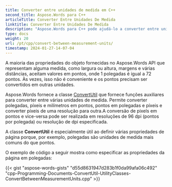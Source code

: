 ```yaml
---
title: Converter entre unidades de medida em C++
second_title: Aspose.Words para C++
articleTitle: Converter Entre Unidades De Medida
linktitle: Converter Entre Unidades De Medida
description: "Aspose.Words para C++ pode ajudá-lo a converter entre unidades de medida, por exemplo, polegadas em pontos e pontos em polegadas, pixels em pontos, pontos em pixels."
type: docs
weight: 20
url: /pt/cpp/convert-between-measurement-units/
timestamp: 2024-01-27-14-07-04
---
```


A maioria das propriedades do objeto fornecidas no Aspose.Words API que representam alguma medida, como largura ou altura, margens e várias distâncias, aceitam valores em pontos, onde 1 polegadas é igual a 72 pontos. Às vezes, isso não é conveniente e os pontos precisam ser convertidos em outras unidades.

Aspose.Words fornece a classe [ConvertUtil](https://reference.aspose.com/words/cpp/class/aspose.words.convert_util) que fornece funções auxiliares para converter entre várias unidades de medida. Permite converter polegadas, píxeis e milímetros em pontos, pontos em polegadas e píxeis e converter píxeis de uma resolução para outra.A conversão de pixels em pontos e vice-versa pode ser realizada em resoluções de 96 dpi (pontos por polegada) ou resolução de dpi especificada.

A classe **ConvertUtil** é especialmente útil ao definir várias propriedades de página porque, por exemplo, polegadas são unidades de medida mais comuns do que pontos.

O exemplo de código a seguir mostra como especificar as propriedades da página em polegadas:

{{< gist "aspose-words-gists" "d55d8631947d283b1f0da99afa06c492" "cpp-Programming-Documents-ConvertUtil-UtilityClasses-ConvertBetweenMeasurementUnits.cpp" >}}

